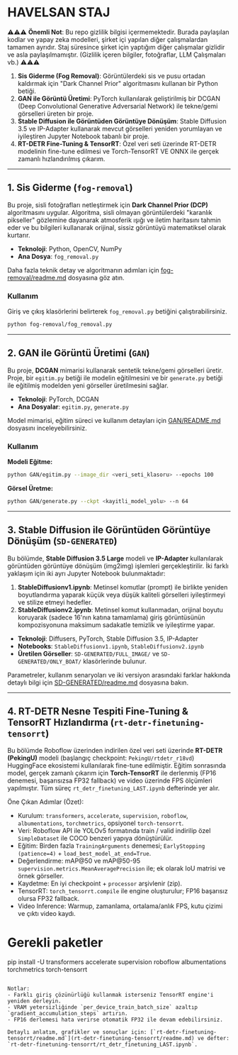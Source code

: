 # HAVELSAN STAJ

⚠️⚠️️️⚠️️️️️ **Önemli Not**: Bu repo gizlilik bilgisi içermemektedir. Burada paylaşılan kodlar ve yapay zeka modelleri, şirket içi yapılan diğer çalışmalardan tamamen ayrıdır. Staj süresince şirket için yaptığım diğer çalışmalar gizlidir ve asla paylaşılmamıştır. (Gizlilik içeren bilgiler, fotoğraflar, LLM Çalışmaları vb.) ⚠️️️⚠️️️⚠️️️

1.  **Sis Giderme (Fog Removal)**: Görüntülerdeki sis ve pusu ortadan kaldırmak için "Dark Channel Prior" algoritmasını kullanan bir Python betiği.
2.  **GAN ile Görüntü Üretimi**: PyTorch kullanılarak geliştirilmiş bir DCGAN (Deep Convolutional Generative Adversarial Network) ile tekne/gemi görselleri üreten bir proje.
3.  **Stable Diffusion ile Görüntüden Görüntüye Dönüşüm**: Stable Diffusion 3.5 ve IP-Adapter kullanarak mevcut görselleri yeniden yorumlayan ve iyileştiren Jupyter Notebook tabanlı bir proje.
4.  **RT-DETR Fine-Tuning & TensorRT**: Özel veri seti üzerinde RT-DETR modelinin fine-tune edilmesi ve Torch-TensorRT VE ONNX ile gerçek zamanlı hızlandırılmış çıkarım.

---

## 1. Sis Giderme (`fog-removal`)

Bu proje, sisli fotoğrafları netleştirmek için **Dark Channel Prior (DCP)** algoritmasını uygular. Algoritma, sisli olmayan görüntülerdeki "karanlık pikseller" gözlemine dayanarak atmosferik ışığı ve iletim haritasını tahmin eder ve bu bilgileri kullanarak orijinal, sissiz görüntüyü matematiksel olarak kurtarır.

- **Teknoloji**: Python, OpenCV, NumPy
- **Ana Dosya**: `fog_removal.py`

Daha fazla teknik detay ve algoritmanın adımları için [fog-removal/readme.md](fog-removal/readme.md) dosyasına göz atın.

### Kullanım

Giriş ve çıkış klasörlerini belirterek `fog_removal.py` betiğini çalıştırabilirsiniz.

```bash
python fog-removal/fog_removal.py
```

---

## 2. GAN ile Görüntü Üretimi (`GAN`)

Bu proje, **DCGAN** mimarisi kullanarak sentetik tekne/gemi görselleri üretir. Proje, bir `egitim.py` betiği ile modelin eğitilmesini ve bir `generate.py` betiği ile eğitilmiş modelden yeni görseller üretilmesini sağlar.

- **Teknoloji**: PyTorch, DCGAN
- **Ana Dosyalar**: `egitim.py`, `generate.py`

Model mimarisi, eğitim süreci ve kullanım detayları için [GAN/README.md](GAN/README.md) dosyasını inceleyebilirsiniz.

### Kullanım

**Modeli Eğitme:**

```bash
python GAN/egitim.py --image_dir <veri_seti_klasoru> --epochs 100
```

**Görsel Üretme:**

```bash
python GAN/generate.py --ckpt <kayitli_model_yolu> --n 64
```

---

## 3. Stable Diffusion ile Görüntüden Görüntüye Dönüşüm (`SD-GENERATED`)

Bu bölümde, **Stable Diffusion 3.5 Large** modeli ve **IP-Adapter** kullanılarak görüntüden görüntüye dönüşüm (img2img) işlemleri gerçekleştirilir. İki farklı yaklaşım için iki ayrı Jupyter Notebook bulunmaktadır:

1.  **StableDiffusionv1.ipynb**: Metinsel komutlar (prompt) ile birlikte yeniden boyutlandırma yaparak küçük veya düşük kaliteli görselleri iyileştirmeyi ve stilize etmeyi hedefler.
2.  **StableDiffusionv2.ipynb**: Metinsel komut kullanmadan, orijinal boyutu koruyarak (sadece 16'nın katına tamamlama) giriş görüntüsünün kompozisyonuna maksimum sadakatle temizlik ve iyileştirme yapar.

- **Teknoloji**: Diffusers, PyTorch, Stable Diffusion 3.5, IP-Adapter
- **Notebooks**: `StableDiffusionv1.ipynb`, `StableDiffusionv2.ipynb`
- **Üretilen Görseller**: `SD-GENERATED/FULL_IMAGE/` ve `SD-GENERATED/ONLY_BOAT/` klasörlerinde bulunur.

Parametreler, kullanım senaryoları ve iki versiyon arasındaki farklar hakkında detaylı bilgi için [SD-GENERATED/readme.md](SD-GENERATED/readme.md) dosyasına bakın.

---

## 4. RT-DETR Nesne Tespiti Fine-Tuning & TensorRT Hızlandırma (`rt-detr-finetuning-tensorrt`)

Bu bölümde Roboflow üzerinden indirilen özel veri seti üzerinde **RT-DETR (PekingU)** modeli (başlangıç checkpoint: `PekingU/rtdetr_r18vd`) HuggingFace ekosistemi kullanılarak fine-tune edilmiştir. Eğitim sonrasında model, gerçek zamanlı çıkarım için **Torch-TensorRT** ile derlenmiş (FP16 denemesi, başarısızsa FP32 fallback) ve video üzerinde FPS ölçümleri yapılmıştır. Tüm süreç `rt_detr_finetuning_LAST.ipynb` defterinde yer alır.

Öne Çıkan Adımlar (Özet):
- Kurulum: `transformers`, `accelerate`, `supervision`, `roboflow`, `albumentations`, `torchmetrics`, opsiyonel `torch-tensorrt`.
- Veri: Roboflow API ile YOLOv5 formatında train / valid indirilip özel `SimpleDataset` ile COCO benzeri yapıya dönüştürülür.
- Eğitim: Birden fazla `TrainingArguments` denemesi; `EarlyStopping (patience=4)` + `load_best_model_at_end=True`.
- Değerlendirme: mAP@50 ve mAP@50-95 `supervision.metrics.MeanAveragePrecision` ile; ek olarak IoU matrisi ve örnek görseller.
- Kaydetme: En iyi checkpoint + `processor` arşivlenir (zip).
- TensorRT: `torch_tensorrt.compile` ile engine oluşturulur; FP16 başarısız olursa FP32 fallback.
- Video Inference: Warmup, zamanlama, ortalama/anlık FPS, kutu çizimi ve çıktı video kaydı.



# Gerekli paketler
pip install -U transformers accelerate supervision roboflow albumentations torchmetrics torch-tensorrt
```

Notlar:
- Farklı giriş çözünürlüğü kullanmak isterseniz TensorRT engine'i yeniden derleyin.
- VRAM yetersizliğinde `per_device_train_batch_size` azaltıp `gradient_accumulation_steps` artırın.
- FP16 derlemesi hata verirse otomatik FP32 ile devam edebilirsiniz.

Detaylı anlatım, grafikler ve sonuçlar için: [`rt-detr-finetuning-tensorrt/readme.md`](rt-detr-finetuning-tensorrt/readme.md) ve defter: `rt-detr-finetuning-tensorrt/rt_detr_finetuning_LAST.ipynb`.

